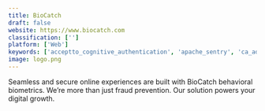 ```yaml
---
title: BioCatch
draft: false 
website: https://www.biocatch.com
classification: ['']
platform: ['Web']
keywords: ['acceptto_cognitive_authentication', 'apache_sentry', 'ca_advanced_authentication', 'clearlogin', 'duo_security', 'hypr', 'ibm_security_risk_based_authentication', 'kount_complete', 'nudetect', 'okta_adaptive_multi-factor_authentication', 'pindrop_protect', 'rsa_adaptive_authentication', 'rsa_securid', 'secureauth', 'silverfort.io', 'smart_authentication', 'symantec_vip', 'thisdata', 'threatmetrix', 'unifyid']
image: logo.png
---
```

Seamless and secure online experiences are built with BioCatch behavioral biometrics. We’re more than just fraud prevention. Our solution powers your digital growth.